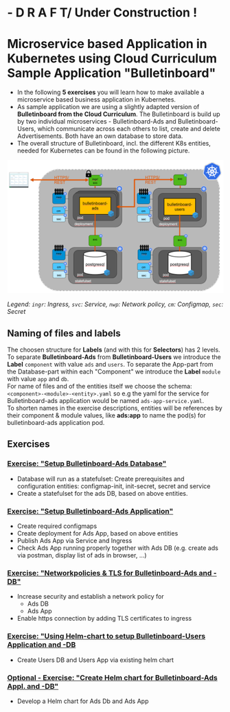 # - D R A F T/ Under Construction !

# Microservice based Application in Kubernetes using Cloud Curriculum Sample Application "Bulletinboard"
- In the following **5 exercises** you will learn how to make available a microservice based business application in Kubernetes. 
- As sample application we are using a slightly adapted version of **Bulletinboard from the Cloud Curriculum**. The Bulletinboard is build up by two individual microservices - Bulletinboard-Ads and Bulletinboard-Users, which communicate across each others to list, create and delete Advertisements. Both have an own database to store data.
- The overall structure of Bulletinboard, incl. the different K8s entities, needed for Kubernetes can be found in the following picture.

<img src="images/k8s-bulletinboard-target-picture-detail-3.png" width="800" />

_Legend: `ingr`: Ingress, `svc`: Service, `nwp`: Network policy, `cm`: Configmap, `sec`: Secret_

## Naming of files and labels 

The choosen structure for **Labels** (and with this for **Selectors**) has 2 levels. To separate **Bulletinboard-Ads** from **Bulletinboard-Users** we introduce the **Label** `component` with value `ads` and `users`. To separate the App-part from the Database-part within each "Component" we introduce the **Label** `module` with value `app` and `db`.  
For name of files and of the entities itself we choose the schema: `<component>-<module>-<entity>.yaml` so e.g the yaml for the service for Bulletinboard-ads application would be named `ads-app-service.yaml`.  
To shorten names in the exercise descriptions, entities will be references by their component & module values, like __ads:app__ to name the pod(s) for bulletinboard-ads application pod.


## Exercises
### [Exercise: "Setup Bulletinboard-Ads Database"](exercise_01_ads_db.md)
- Database will run as a statefulset: Create prerequisites and configuration entities: configmap-init, init-secret, secret and service
- Create a statefulset for the ads DB, based on above entities.


### [Exercise: "Setup Bulletinboard-Ads Application"](exercise_02_ads_app.md)
- Create required configmaps
- Create deployment for Ads App, based on above entities
- Publish Ads App via Service and Ingress
- Check Ads App running properly together with Ads DB (e.g. create ads via postman, display list of ads in browser, ...)

### [Exercise: "Networkpolicies & TLS for Bulletinboard-Ads and -DB"](exercise_03_ads_app_and_db_networkpolicy.md)
- Increase security and establish a network policy for
  - Ads DB
  - Ads App
- Enable https connection by adding TLS certificates to ingress

### [Exercise: "Using Helm-chart to setup Bulletinboard-Users Application and -DB](exercise_04_users_app_and_db_by_helm.md)
- Create Users DB and Users App via existing helm chart


### [Optional - Exercise: "Create Helm chart for Bulletinboard-Ads Appl. and -DB"](exercise_05_ads_helm_chart.md)
- Develop a Helm chart for Ads Db and Ads App


